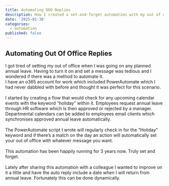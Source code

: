 ```yaml
---
title: Automating OOO Replies
description: How I created a set-and-forget automation with my out of office replies.
date: '2025-01-30'
categories:
  - automation
published: false
---
```


## Automating Out Of Office Replies

I got tired of setting my out of office when I was going on any planned annual leave. Having to turn it on and set a message was tedious and I wondered if there was a method to automate it.
<br>
I have an o365 account for work which included PowerAutomate which I had never dabbled with before and thought it was perfect for this scenario.
<br>
<br>
I started by creating a flow that would check for any upcoming calendar events with the keyword “holiday” within it. Employees request annual leave through HR software which is then approved or rejected by a manager. Departmental calendars can be added to employees email clients which synchronises approved annual leave automatically.
<br>
<br>
The PowerAutomate script I wrote will regularly check in for the “Holiday” keyword and if there’s a match on the day an action will automatically set your out of office with whatever message you want.
<br>
<br>
This automation has been happily running for 3 years now. Truly set and forget.
<br>
<br>
Lately after sharing this automation with a colleague I wanted to improve on it a little and have the auto reply include a date when I will return from annual leave. Fortunately this can be done dynamically.
